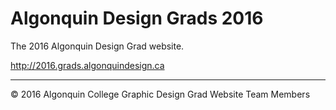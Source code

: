 # Algonquin Design Grads 2016

The 2016 Algonquin Design Grad website.

<http://2016.grads.algonquindesign.ca>

---

© 2016 Algonquin College Graphic Design Grad Website Team Members
